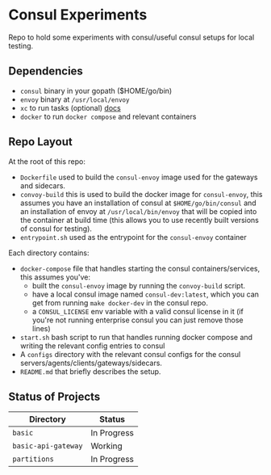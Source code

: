 # Consul Experiments

Repo to hold some experiments with consul/useful consul setups for local testing.

## Dependencies
* `consul` binary in your gopath ($HOME/go/bin)
* `envoy` binary at `/usr/local/envoy`
* `xc` to run tasks (optional) [docs](https://github.com/joerdav/xc)
* `docker` to run `docker compose` and relevant containers

## Repo Layout

At the root of this repo:
* `Dockerfile` used to build the `consul-envoy` image used for the gateways and sidecars.
* `convoy-build` this is used to build the docker image for `consul-envoy`, this assumes you have an installation of
  consul at `$HOME/go/bin/consul` and an installation of envoy at `/usr/local/bin/envoy` that will be copied into the
  container at build time (this allows you to use recently built versions of consul for testing).
* `entrypoint.sh` used as the entrypoint for the `consul-envoy` container

Each directory contains:
* `docker-compose` file that handles starting the consul containers/services, this assumes you've:
     * built the `consul-envoy` image by running the `convoy-build` script.
     * have a local consul image named `consul-dev:latest`, which you can get from running `make docker-dev` in the consul repo.
     * a `CONSUL_LICENSE` env variable with a valid consul license in it (if you're not running enterprise consul you can just remove those lines)
* `start.sh` bash script to run that handles running docker compose and writing the relevant config entries to consul
* A `configs` directory with the relevant consul configs for the consul servers/agents/clients/gateways/sidecars.
* `README.md` that briefly describes the setup.

## Status of Projects

| Directory         | Status      |
|-------------------|-------------|
| `basic`             | In Progress |
| `basic-api-gateway` | Working     |
| `partitions`        | In Progress |
